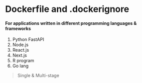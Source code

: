 # Dockerfile and .dockerignore
#### For applications written in different programming languages & frameworks

1. Python FastAPI
2. Node.js
3. React.js
4. Next.js
5. R program
6. Go lang 

>
> Single & Multi-stage
